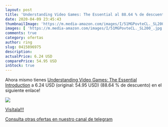 ```yaml
---
layout: post
title: 'Understanding Video Games: The Essential al 88.64 % de descuento'
date: 2020-04-09 23:45:43
thumbnailImage: 'https://m.media-amazon.com/images/I/51MGPovteCL._SL200_.jpg'
images: [ 'https://m.media-amazon.com/images/I/51MGPovteCL._SL200_.jpg' ]
comments: true
category: ofertas
author: ring
slug: 0415896975
description:
actualPrice: 6.24 USD
comparePrice: 54.95 USD
inStock: true
---
```


Ahora mismo tienes [Understanding Video Games: The Essential Introduction](https://www.amazon.com/dp/0415896975/?tag=redken08-20) a 6.24 USD (original: 54.95 USD) (88.64 %  de descuento) en el siguiente enlace!

[![](https://m.media-amazon.com/images/I/51MGPovteCL._SL200_.jpg)](https://www.amazon.com/dp/0415896975/?tag=redken08-20)

[Visítala!!!](https://www.amazon.com/dp/0415896975/?tag=redken08-20)

[Consulta otras ofertas en nuestro canal de telegram](https://t.me/s/ofertas25)
